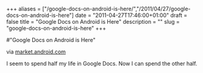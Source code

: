 +++
aliases = ["/google-docs-on-android-is-here/","/2011/04/27/google-docs-on-android-is-here"]
date = "2011-04-27T17:46:00+01:00"
draft = false
title = "Google Docs on Android is Here"
description = ""
slug = "google-docs-on-android-is-here"
+++

#"Google Docs on Android is Here"


 <div class="posterous_bookmarklet_entry">
 <div class='p_embed p_image_embed'>
<img alt="" src="https://ssl.gstatic.com/android/market/com.google.android.apps.docs/f-0-cd68c7f551911c8a10e4428014bf4d9452d19142" />
</div>


<div class="posterous_quote_citation">via <a href="https://market.android.com/details?id=com.google.android.apps.docs&amp;rdid=com.google.android.apps.docs&amp;rdot=1&amp;pli=1">market.android.com</a></div>
 <p>I seem to spend half my life in Google Docs. Now I can spend the other half.</p></div>
 